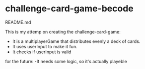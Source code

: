 # challenge-card-game-becode
README.md

This is my attemp on creating the challenge-card-game:
- It is a multiplayerGame that distributes evenly a deck of cards.
- It uses userInput to make it fun.
- It checks if userInput is valid


for the future:
-It needs some logic, so it's actually playeble
